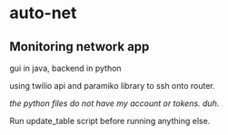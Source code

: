 # auto-net

Monitoring network app
-------------------------------

gui in java, backend in python

using twilio api and paramiko library to ssh onto router.

*the python files do not have my account or tokens. duh.*

Run update_table script before running anything else. 
